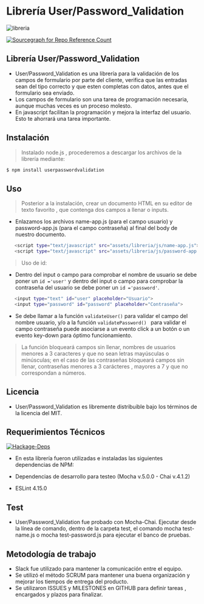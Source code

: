 # Librería User/Password_Validation

![libreria](https://user-images.githubusercontent.com/32281399/37919361-0789bcc0-30fa-11e8-88dc-c06c76c03130.png)


[![Sourcegraph for Repo Reference Count](https://img.shields.io/badge/Release%20Date-February-brightgreen.svg?style=flat-square)]()

## Librería User/Password_Validation

* User/Password_Validation es una librería para la validación de los campos de formulario por parte del cliente, verifica que las entradas sean del tipo correcto y que esten completas con datos, antes que el formulario sea enviado.
* Los campos de formulario son una tarea de programación necesaria, aunque muchas veces es un proceso molesto.
* En javascript facilitan la programación y mejora la interfaz del usuario. Esto te ahorrará una tarea importante.

## Instalación
> Instalado node.js , procederemos a descargar los archivos de la librería mediante:
```sh
$ npm install userpasswordvalidation
```

## Uso
> Posterior a la instalación, crear un documento HTML en su editor de texto favorito , que contenga dos campos a llenar o inputs.
* Enlazamos los archivos name-app.js (para el campo usuario) y password-app.js (para el campo contraseña) al final del body de nuestro documento.
```sh
   <script type="text/javascript" src="assets/libreria/js/name-app.js"></script>
   <script type="text/javascript" src="assets/libreria/js/password-app.js"></script>
```
> Uso de id:

* Dentro del input o campo para comprobar el nombre de usuario se debe poner un ```id ='user'``` y dentro del input o campo  para comprobar la contraseña del usuario se debe poner un ```id ='password'```.

```sh
   <input type="text" id="user" placeholder="Usuario">
   <input type="password" id="password" placeholder="Contraseña">
```

* Se debe llamar a la función ```validateUser()``` para validar el campo del nombre usuario, y/o a la función ```validatePassword() ``` para validar el campo contraseña puede asociarse a un evento click a un botón o un evento key-down para óptimo funcionamiento.

>La función bloqueará campos sin llenar, nombres de usuarios menores a 3 caracteres y que no sean letras mayúsculas o minúsculas; en el caso de las contraseñas bloqueará campos sin llenar, contraseñas menores a 3 carácteres , mayores a 7 y que no correspondan a números.

## Licencia

* User/Password_Validation es libremente distribuible bajo los términos de la licencia del MIT.

## Requerimientos Técnicos
[![Hackage-Deps](https://img.shields.io/hackage-deps/v/lens.svg?style=flat-square)]()

* En esta librería fueron utilizadas e instaladas las siguientes dependencias de NPM:

* Dependencias de desarrollo para testeo (Mocha v.5.0.0 - Chai v.4.1.2)
* ESLint 4.15.0

## Test
* User/Password_Validation fue probado con Mocha-Chai. Ejecutar desde la línea de comando, dentro de la carpeta test, el comando mocha test-name.js o mocha test-password.js para ejecutar el banco de pruebas.

## Metodología de trabajo

* Slack fue utilizado para mantener la comunicación entre el equipo.
* Se utilizó el método SCRUM para mantener una buena organización y mejorar los tiempos de entrega del producto.
* Se utilizaron ISSUES y MILESTONES en GITHUB para definir tareas , encargados y plazos para finalizar.
